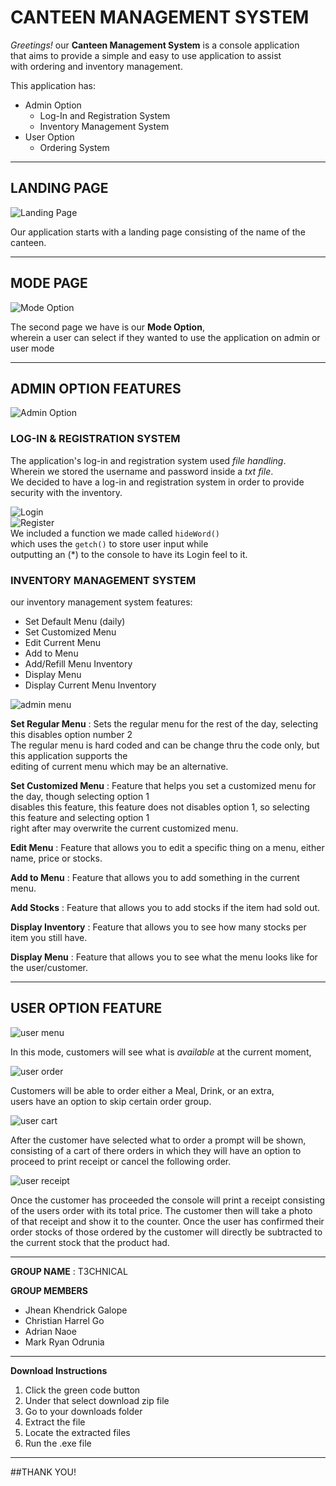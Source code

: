 
# CANTEEN MANAGEMENT SYSTEM

_Greetings!_ our **Canteen Management System** is a console application<br> that aims to provide a simple 
and easy to use application to assist<br>with ordering and inventory management.

This application has: 
- Admin Option
    - Log-In and Registration System
    - Inventory Management System
- User Option
    - Ordering System

---
## LANDING PAGE
![Landing Page](imagess/LP.png)

Our application starts with a landing page consisting of the name of the canteen.

---

## MODE PAGE
![Mode Option](imagess/adminUserOption.png)

The second page we have is our **Mode Option**, <br>wherein a user can select if they wanted to use the application on admin or user mode


---



## ADMIN OPTION FEATURES
![Admin Option](imagess/adminOption.png)

### LOG-IN & REGISTRATION SYSTEM

The application's log-in and registration system used _file handling_.<br>
Wherein we stored the username and password inside a _txt file_.<br>
We decided to have a log-in and registration system in order to provide<br>
security with the inventory.

![Login](imagess/login.png)<br>
![Register](imagess/register.png)<br>
We included a function we made called ```hideWord()```<br> 
which uses the ```getch()``` to store user input while<br>
outputting an (*) to the console to have its Login feel to it.<br> 

### INVENTORY MANAGEMENT SYSTEM

our inventory management system features: 
- Set Default Menu (daily)
- Set Customized Menu 
- Edit Current Menu
- Add to Menu
- Add/Refill Menu Inventory
- Display Menu
- Display Current Menu Inventory

![admin menu](imagess/adminMenu.png)

**Set Regular Menu**
    : Sets the regular menu for the rest of the day, selecting this disables option number 2<br>
      The regular menu is hard coded and can be change thru the code only, but this application supports the
      <br> editing of current menu which may be an alternative.

**Set Customized Menu**
    : Feature that helps you set a customized menu for the day, though selecting option 1<br>
    disables this feature, this feature does not disables option 1, so selecting this feature and selecting option 1 <br>right after may overwrite the current customized menu.

**Edit Menu**
    : Feature that allows you to edit a specific thing on a menu, either name, price or stocks.

**Add to Menu**
    : Feature that allows you to add something in the current menu.

**Add Stocks**
    : Feature that allows you to add stocks if the item had sold out.

**Display Inventory**
    : Feature that allows you to see how many stocks per item you still have.

**Display Menu**
    : Feature that allows you to see what the menu looks like for the user/customer.

---

## USER OPTION FEATURE
![user menu](imagess/userMenu.png)

In this mode, customers will see what is *available* at the current moment, <br>

![user order](imagess/userOrder.png)

Customers will be able to order either a Meal, Drink, or an extra, <br>
users have an option to skip certain order group. 

![user cart](imagess/userCart.png)


After the customer have selected what to order a prompt will be shown, <br>
consisting of a cart of there orders in which they will have an option to <br>
proceed to print receipt or cancel the following order.

![user receipt](imagess/userReciept.png)

Once the customer has proceeded the console will print a receipt consisting <br>
of the users order with its total price. The customer then will take a photo <br>
of that receipt and show it to the counter. Once the user has confirmed their <br>
order stocks of those ordered by the customer will directly be subtracted to <br>
the current stock that the product had.

---

**GROUP NAME** : T3CHNICAL

**GROUP MEMBERS** <br>
- Jhean Khendrick Galope
- Christian Harrel Go
- Adrian Naoe
- Mark Ryan Odrunia
        
---

**Download Instructions**

1. Click the green code button
1. Under that select download zip file
1. Go to your downloads folder
1. Extract the file 
1. Locate the extracted files
1. Run the .exe file

---

##THANK YOU!
